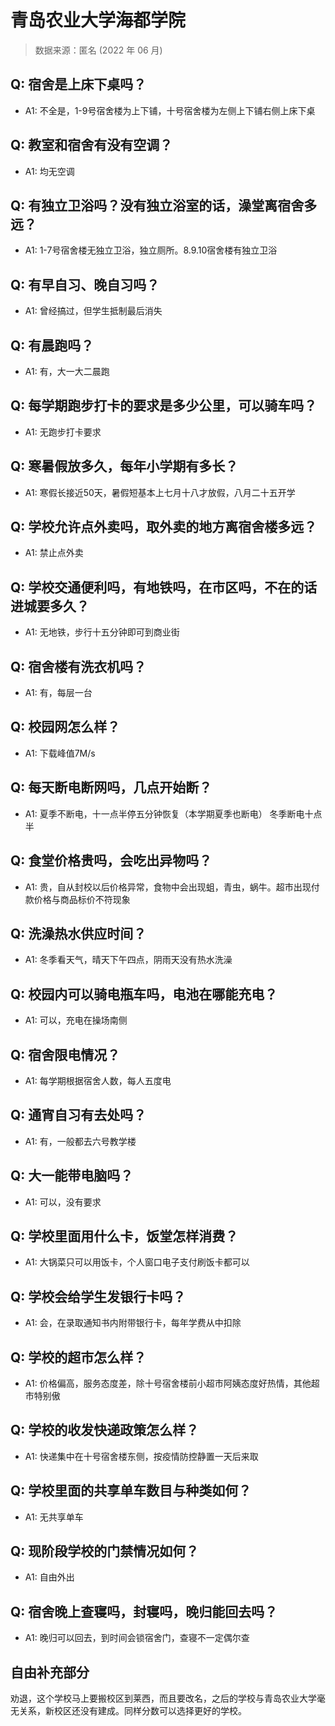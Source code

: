 # 青岛农业大学海都学院

> 数据来源：匿名 (2022 年 06 月)

## Q: 宿舍是上床下桌吗？

- A1: 不全是，1-9号宿舍楼为上下铺，十号宿舍楼为左侧上下铺右侧上床下桌

## Q: 教室和宿舍有没有空调？

- A1: 均无空调

## Q: 有独立卫浴吗？没有独立浴室的话，澡堂离宿舍多远？

- A1: 1-7号宿舍楼无独立卫浴，独立厕所。8.9.10宿舍楼有独立卫浴

## Q: 有早自习、晚自习吗？

- A1: 曾经搞过，但学生抵制最后消失

## Q: 有晨跑吗？

- A1: 有，大一大二晨跑

## Q: 每学期跑步打卡的要求是多少公里，可以骑车吗？

- A1: 无跑步打卡要求

## Q: 寒暑假放多久，每年小学期有多长？

- A1: 寒假长接近50天，暑假短基本上七月十八才放假，八月二十五开学

## Q: 学校允许点外卖吗，取外卖的地方离宿舍楼多远？

- A1: 禁止点外卖

## Q: 学校交通便利吗，有地铁吗，在市区吗，不在的话进城要多久？

- A1: 无地铁，步行十五分钟即可到商业街

## Q: 宿舍楼有洗衣机吗？

- A1: 有，每层一台

## Q: 校园网怎么样？

- A1: 下载峰值7M/s

## Q: 每天断电断网吗，几点开始断？

- A1: 夏季不断电，十一点半停五分钟恢复（本学期夏季也断电）
冬季断电十点半

## Q: 食堂价格贵吗，会吃出异物吗？

- A1: 贵，自从封校以后价格异常，食物中会出现蛆，青虫，蜗牛。超市出现付款价格与商品标价不符现象

## Q: 洗澡热水供应时间？

- A1: 冬季看天气，晴天下午四点，阴雨天没有热水洗澡

## Q: 校园内可以骑电瓶车吗，电池在哪能充电？

- A1: 可以，充电在操场南侧

## Q: 宿舍限电情况？

- A1: 每学期根据宿舍人数，每人五度电

## Q: 通宵自习有去处吗？

- A1: 有，一般都去六号教学楼

## Q: 大一能带电脑吗？

- A1: 可以，没有要求

## Q: 学校里面用什么卡，饭堂怎样消费？

- A1: 大锅菜只可以用饭卡，个人窗口电子支付刷饭卡都可以

## Q: 学校会给学生发银行卡吗？

- A1: 会，在录取通知书内附带银行卡，每年学费从中扣除

## Q: 学校的超市怎么样？

- A1: 价格偏高，服务态度差，除十号宿舍楼前小超市阿姨态度好热情，其他超市特别傲

## Q: 学校的收发快递政策怎么样？

- A1: 快递集中在十号宿舍楼东侧，按疫情防控静置一天后来取

## Q: 学校里面的共享单车数目与种类如何？

- A1: 无共享单车

## Q: 现阶段学校的门禁情况如何？

- A1: 自由外出

## Q: 宿舍晚上查寝吗，封寝吗，晚归能回去吗？

- A1: 晚归可以回去，到时间会锁宿舍门，查寝不一定偶尔查

## 自由补充部分

劝退，这个学校马上要搬校区到莱西，而且要改名，之后的学校与青岛农业大学毫无关系，新校区还没有建成。同样分数可以选择更好的学校。